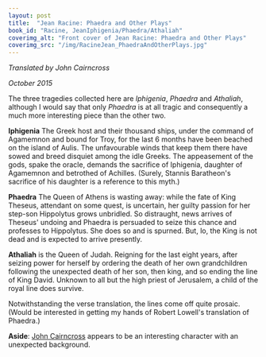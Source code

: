 ```yaml
---
layout: post
title:  "Jean Racine: Phaedra and Other Plays"
book_id: "Racine, JeanIphigenia/Phaedra/Athaliah"
coverimg_alt: "Front cover of Jean Racine: Phaedra and Other Plays"
coverimg_src: "/img/RacineJean_PhaedraAndOtherPlays.jpg"
---
```


_Translated by John Cairncross_

_October 2015_

The three tragedies collected here are _Iphigenia_, _Phaedra_ and
_Athaliah_, although I would say that only _Phaedra_ is at all tragic
and consequently a much more interesting piece than the other two.

__Iphigenia__ The Greek host and their thousand ships, under the
command of Agamemnon and bound for Troy, for the last 6 months have
been beached on the island of Aulis. The unfavourable winds that keep
them there have sowed and breed disquiet among the idle Greeks. The
appeasement of the gods, spake the oracle, demands the sacrifice of
Iphigenia, daughter of Agamemnon and betrothed of Achilles. (Surely,
Stannis Baratheon's sacrifice of his daughter is a reference to this
myth.)

__Phaedra__ The Queen of Athens is wasting away: while the fate of
King Theseus, attendant on some quest, is uncertain, her guilty
passion for her step-son Hippolytus grows unbridled. So distraught,
news arrives of Theseus' undoing and Phaedra is persuaded to seize
this chance and professes to Hippolytus. She does so and is spurned.
But, lo, the King is not dead and is expected to arrive presently.

__Athaliah__ is the Queen of Judah. Reigning for the last eight years,
after seizing power for herself by ordering the death of her own
grandchildren following the unexpected death of her son, then king,
and so ending the line of King David. Unknown to all but the high
priest of Jerusalem, a child of the royal line does survive.

Notwithstanding the verse translation, the lines come off quite
prosaic. (Would be interested in getting my hands of Robert Lowell's
translation of Phaedra.)

__Aside__: [John Cairncross](https://en.wikipedia.org/wiki/John_Cairncross)
appears to be an interesting character with an unexpected background.
